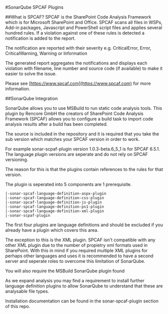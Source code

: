 #SonarQube SPCAF Plugins

##What is SPCAF?
SPCAF is the SharePoint Code Analysis Framework which is for Microsoft SharePoint and Office. SPCAF scans all files in WSPs, Add-in packages, Javascript and PowerShell script files and applies several hundred rules. If a violation against one of these rules is detected a notification is added to the report.

The notification are reported with their severity e.g. CriticalError, Error, CriticalWarning, Warning or Information

The generated report aggregates the notifications and displays each violation with filename, line number and source code (if available) to make it easier to solve the issue.

Please see [https://www.spcaf.com](https://www.spcaf.com) for more information.

##SonarQube Integration

SonarQube allows you to use MSBuild to run static code analysis tools. This plugin by Rencore GmbH the creators of SharePoint Code Analysis Framework (SPCAF) allows you to configure a build task to import code analysis results after a build has been completed.

The source is included in the repository and it is required that you take the sub version which matches your SPCAF version in order to work.

For example sonar-scpaf-plugin version 1.0.3-beta.6_5_1 is for SPCAF 6.5.1. The language plugin versions are seperate and do not rely on SPCAF versioning.

The reason for this is that the plugins contain references to the rules for that version.

The plugin is seperated into 5 components are 1 prerequisite.

```
|-sonar-spcaf-language-definition-aspx-plugin
|-sonar-spcaf-language-definition-css-plugin
|-sonar-spcaf-language-definition-js-plugin
|-sonar-spcaf-language-definition-ps1-plugin
|-sonar-spcaf-language-definition-xml-plugin
|-sonar-scpaf-plugin
```

The first four plugins are language definitions and should be excluded if you already have a plugin which covers this area.

The exception to this is the XML plugin. SPCAF isn't compatible with any other XML plugin due to the number of propietry xml formats used in SharePoint. With this in mind if you required multiple XML plugins for perhaps other languages and uses it is recommended to have a second server and seperate roles to overcome this limitation of SonarQube.

You will also require the MSBuild SonarQube plugin found 

As we expand analysis you may find a requirement to install further language definition plugins to allow SonarQube to understand that these are analysable file types.

Installation documentation can be found in the sonar-spcaf-plugin section of this repo.
